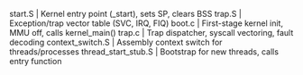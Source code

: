 start.S          | Kernel entry point (_start), sets SP, clears BSS
trap.S           | Exception/trap vector table (SVC, IRQ, FIQ)
boot.c           | First-stage kernel init, MMU off, calls kernel_main()
trap.c           | Trap dispatcher, syscall vectoring, fault decoding
context_switch.S | Assembly context switch for threads/processes
thread_start_stub.S | Bootstrap for new threads, calls entry function